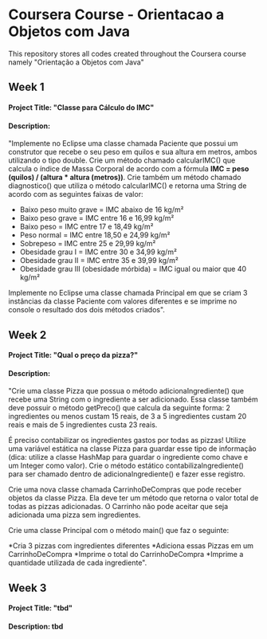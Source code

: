 # Coursera Course - Orientacao a Objetos com Java
 This repository stores all codes created throughout the Coursera course namely "Orientação a Objetos com Java"
 
## Week 1

#### Project Title: "Classe para Cálculo do IMC"

#### Description:
 "Implemente no Eclipse uma classe chamada Paciente que possui um construtor que recebe o seu peso em quilos e sua altura em metros, ambos utilizando o tipo double. Crie um método chamado calcularIMC() que calcula o índice de Massa Corporal de acordo com a fórmula **IMC = peso (quilos) / (altura * altura (metros))**. Crie também um método chamado diagnostico() que utiliza o método calcularIMC() e retorna uma String de acordo com as seguintes faixas de valor:

* Baixo peso muito grave = IMC abaixo de 16 kg/m²
* Baixo peso grave = IMC entre 16 e 16,99 kg/m²
* Baixo peso = IMC entre 17 e 18,49 kg/m²
* Peso normal = IMC entre 18,50 e 24,99 kg/m²
* Sobrepeso = IMC entre 25 e 29,99 kg/m²
* Obesidade grau I = IMC entre 30 e 34,99 kg/m²
* Obesidade grau II = IMC entre 35 e 39,99 kg/m²
* Obesidade grau III (obesidade mórbida) = IMC igual ou maior que 40 kg/m²

Implemente no Eclipse uma classe chamada Principal em que se criam 3 instâncias da classe Paciente com valores diferentes e se imprime no console o resultado dos dois métodos criados".

## Week 2

#### Project Title: "Qual o preço da pizza?"

#### Description: 
 "Crie uma classe Pizza que possua o método adicionaIngrediente() que recebe uma String com o ingrediente a ser adicionado. Essa classe também deve possuir o método getPreco() que calcula da seguinte forma: 2 ingredientes ou menos custam 15 reais, de 3 a 5 ingredientes custam 20 reais e mais de 5 ingredientes custa 23 reais.

É preciso contabilizar os ingredientes gastos por todas as pizzas! Utilize uma variável estática na classe Pizza para guardar esse tipo de informação (dica: utilize a classe HashMap para guardar o ingrediente como chave e um Integer como valor). Crie o método estático contabilizaIngrediente() para ser chamado dentro de adicionaIngrediente() e fazer esse registro.

Crie uma nova classe chamada CarrinhoDeCompras que pode receber objetos da classe Pizza. Ela deve ter um método que retorna o valor total de todas as pizzas adicionadas. O Carrinho não pode aceitar que seja adicionada uma pizza sem ingredientes.

Crie uma classe Principal com o método main() que faz o seguinte:

*Cria 3 pizzas com ingredientes diferentes
*Adiciona essas Pizzas em um CarrinhoDeCompra
*Imprime o total do CarrinhoDeCompra
*Imprime a quantidade utilizada de cada ingrediente".

## Week 3

#### Project Title: "tbd"

#### Description: tbd
